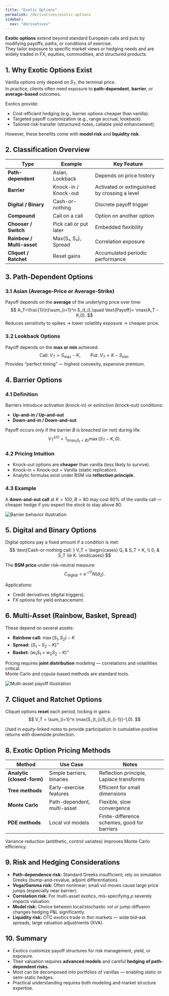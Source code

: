 ```yaml
---
title: "Exotic Options"
permalink: /derivatives/exotic-options
sidebar:
  nav: "derivatives"
---
```


**Exotic options** extend beyond standard European calls and puts by modifying payoffs, paths, or conditions of exercise.  
They tailor exposure to specific market views or hedging needs and are widely traded in FX, equities, commodities, and structured products.

## 1. Why Exotic Options Exist

Vanilla options only depend on $S_T$, the terminal price.  
In practice, clients often need exposure to **path-dependent**, **barrier**, or **average-based** outcomes.

Exotics provide:

- Cost-efficient hedging (e.g., barrier options cheaper than vanilla).  
- Targeted payoff customization (e.g., range accrual, lookback).  
- Tailored risk-transfer (structured notes, callable yield enhancement).

However, these benefits come with **model risk** and **liquidity risk**.

## 2. Classification Overview

| Type | Example | Key Feature |
|------|----------|-------------|
| **Path-dependent** | Asian, Lookback | Depends on price history |
| **Barrier** | Knock-in / Knock-out | Activated or extinguished by crossing a level |
| **Digital / Binary** | Cash-or-nothing | Discrete payoff trigger |
| **Compound** | Call on a call | Option on another option |
| **Chooser / Switch** | Pick call or put later | Embedded flexibility |
| **Rainbow / Multi-asset** | Max(S₁, S₂), Spread | Correlation exposure |
| **Cliquet / Ratchet** | Reset gains | Accumulated periodic performance |

## 3. Path-Dependent Options

### 3.1 Asian (Average-Price or Average-Strike)

Payoff depends on the **average** of the underlying price over time:
$$
A_T=\frac{1}{n}\sum_{i=1}^n S_{t_i},\quad
\text{Payoff}= \max(A_T - K,0).
$$
Reduces sensitivity to spikes → lower volatility exposure → cheaper price.

### 3.2 Lookback Options

Payoff depends on the **max or min** achieved:
$$
\text{Call: } V_T=S_{\max}-K,\qquad
\text{Put: } V_T=K-S_{\min}.
$$
Provides “perfect timing” — highest convexity, expensive premium.

## 4. Barrier Options

### 4.1 Definition

Barriers introduce activation (knock-in) or extinction (knock-out) conditions:

- **Up-and-in / Up-and-out**
- **Down-and-in / Down-and-out**

Payoff occurs only if the barrier $B$ is breached (or not) during life:
$$
V_T^{UO}=1_{\{\max_t S_t < B\}}\max(S_T-K,0).
$$

### 4.2 Pricing Intuition

- Knock-out options are **cheaper** than vanilla (less likely to survive).  
- Knock-in + Knock-out = Vanilla (static replication).  
- Analytic formulas exist under BSM via **reflection principle**.

### 4.3 Example

A **down-and-out call** at $K=100$, $B=80$ may cost 60% of the vanilla call — cheaper hedge if you expect the stock to stay above $80$.

![Barrier behavior illustration](imgs/exotics_barrier.png)

## 5. Digital and Binary Options

Digital options pay a fixed amount if a condition is met:
$$
\text{Cash-or-nothing call: } V_T =
\begin{cases}
Q, & S_T > K, \\
0, & S_T \le K.
\end{cases}
$$

The **BSM price** under risk-neutral measure:
$$
C_{\text{digital}} = e^{-rT} N(d_2).
$$

Applications:

- Credit derivatives (digital triggers).  
- FX options for yield enhancement.

## 6. Multi-Asset (Rainbow, Basket, Spread)

These depend on several assets:

- **Rainbow call:** $\max(S_1,S_2)-K$
- **Spread:** $(S_1 - S_2 - K)^+$
- **Basket:** $(w_1 S_1 + w_2 S_2 - K)^+$

Pricing requires **joint distribution** modeling — correlations and volatilities critical.  
Monte Carlo and copula-based methods are standard tools.

![Multi-asset payoff illustration](imgs/exotics_multiasset.png)

## 7. Cliquet and Ratchet Options

Cliquet options **reset** each period, locking in gains:
$$
V_T = \sum_{i=1}^n \max(S_{t_i}/S_{t_{i-1}}-1,0).
$$

Used in equity-linked notes to provide participation in cumulative positive returns with downside protection.

## 8. Exotic Option Pricing Methods

| Method | Use Case | Notes |
|---------|-----------|-------|
| **Analytic (closed-form)** | Simple barriers, binaries | Reflection principle, Laplace transforms |
| **Tree methods** | Early-exercise features | Efficient for small dimensions |
| **Monte Carlo** | Path-dependent, multi-asset | Flexible, slow convergence |
| **PDE methods** | Local vol models | Finite-difference schemes, good for barriers |

Variance reduction (antithetic, control variates) improves Monte Carlo efficiency.

## 9. Risk and Hedging Considerations

- **Path-dependence risk:** Standard Greeks insufficient; rely on simulation Greeks (bump-and-revalue, adjoint differentiation).  
- **Vega/Gamma risk:** Often nonlinear; small vol moves cause large price jumps (especially near barrier).  
- **Correlation risk:** For multi-asset exotics, mis-specifying $\rho$ severely impacts valuation.  
- **Model risk:** Choice between local/stochastic vol or jump-diffusion changes hedging P&L significantly.  
- **Liquidity risk:** OTC exotics trade in thin markets — wide bid–ask spreads, large valuation adjustments (XVA).

## 10. Summary

- Exotics customize payoff structures for risk management, yield, or exposure.  
- Their valuation requires **advanced models** and careful **hedging of path-dependent risks**.  
- Most can be decomposed into portfolios of vanillas — enabling static or semi-static hedges.  
- Practical understanding requires both modeling and market structure expertise.
